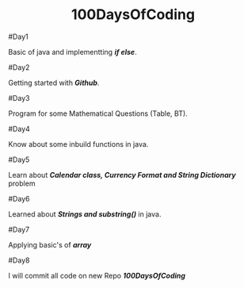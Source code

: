 <h1 align='center'>100DaysOfCoding</h1>
#Day1
<p>Basic of java and implementting <b><i>if else</b></i>.  </p>
#Day2
<p>Getting started with  <b><i>Github</b></i>. </P>
#Day3
<p>Program for some Mathematical Questions (Table, BT).</P>
#Day4 
<p>Know about some inbuild functions in java.</p>
#Day5
<p>Learn about <b><i>Calendar class, Currency Format and String Dictionary </b></i> problem </p>
#Day6
<p> Learned about <b><i>Strings and substring()</b></i> in java. </P>
#Day7 
<p>Applying basic's of <i><b>array</b></i></p>
#Day8
<p>I will commit all code on new Repo <b><i>100DaysOfCoding</b></i></p>
